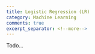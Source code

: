 ```yaml
---
title: Logistic Regression (LR)
category: Machine Learning
comments: true
excerpt_separator: <!--more-->
---
```

Todo...
<!--more-->
